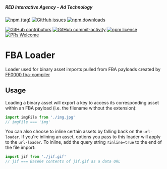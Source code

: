 ##### RED Interactive Agency - Ad Technology

[![npm (tag)](https://img.shields.io/npm/v/@ff0000-ad-tech%2Ffba-loader.svg?style=flat-square)](https://www.npmjs.com/package/@ff0000-ad-tech%2Ffba-loader)
[![GitHub issues](https://img.shields.io/github/issues/ff0000-ad-tech/fba-loader.svg?style=flat-square)](https://github.com/ff0000-ad-tech/fba-loader)
[![npm downloads](https://img.shields.io/npm/dm/@ff0000-ad-tech%2Ffba-loader.svg?style=flat-square)](https://www.npmjs.com/package/@ff0000-ad-tech%2Ffba-loader)

[![GitHub contributors](https://img.shields.io/github/contributors/ff0000-ad-tech/fba-loader.svg?style=flat-square)](https://github.com/ff0000-ad-tech/fba-loader/graphs/contributors/)
[![GitHub commit-activity](https://img.shields.io/github/commit-activity/y/ff0000-ad-tech/fba-loader.svg?style=flat-square)](https://github.com/ff0000-ad-tech/fba-loader/commits/master)
[![npm license](https://img.shields.io/npm/l/@ff0000-ad-tech%2Ffba-loader.svg?style=flat-square)](https://github.com/ff0000-ad-tech/fba-loader/blob/master/LICENSE)
[![PRs Welcome](https://img.shields.io/badge/PRs-welcome-brightgreen.svg?style=flat-square)](http://makeapullrequest.com)

# FBA Loader

Loader used for binary asset imports pulled from FBA payloads created by [FF0000 fba-compiler](https://github.com/ff0000-ad-tech/fba-compiler)

## Usage

Loading a binary asset will export a key to access its corresponding asset within an FBA payload (i.e. the filename without the extension):

```js
import imgFile from './img.jpg'
// imgFile === 'img'
```

You can also choose to inline certain assets by falling back on the `url-loader`. If you're inlining an asset, options you pass to this loader will apply to the `url-loader`. To inline, add the query string `?inline=true` to the end of the file import:

```js
import jif from './jif.gif'
// jif === Base64 contents of jif.gif as a data URL
```
